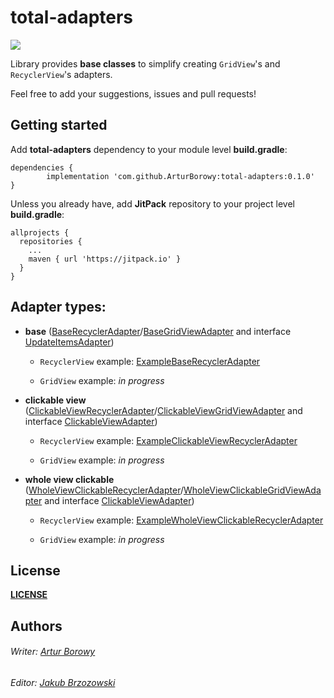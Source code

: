 # **total-adapters**

[![](https://jitpack.io/v/ArturBorowy/total-adapters-sample.svg)](https://jitpack.io/#ArturBorowy/total-adapters-sample)

Library provides **base classes** to simplify creating `GridView`'s and `RecyclerView`'s adapters.

Feel free to add your suggestions, issues and pull requests!

## Getting started

Add **total-adapters** dependency to your module level **build.gradle**:

```
dependencies {
        implementation 'com.github.ArturBorowy:total-adapters:0.1.0'
}
```

Unless you already have, add **JitPack** repository to your project level **build.gradle**:

```
allprojects {
  repositories {
    ...
    maven { url 'https://jitpack.io' }
  }
}
```

## Adapter types:

- **base** ([BaseRecyclerAdapter](totaladapters/src/main/java/pl/arturborowy/adapters/recyclerview/base/BaseRecyclerAdapter.kt)/[BaseGridViewAdapter](totaladapters/src/main/java/pl/arturborowy/adapters/gridview/base/BaseGridViewAdapter.kt) and interface [UpdateItemsAdapter](totaladapters/src/main/java/pl/arturborowy/adapters/common/UpdateItemsAdapter.kt))

  - `RecyclerView` example: [ExampleBaseRecyclerAdapter](/app/src/main/java/pl/arturborowy/examples/recyclerview/base/ExampleBaseRecyclerAdapter.kt)

  - `GridView` example: *in progress*

- **clickable view** ([ClickableViewRecyclerAdapter](totaladapters/src/main/java/pl/arturborowy/adapters/recyclerview/clickable/ClickableViewRecyclerAdapter.kt)/[ClickableViewGridViewAdapter](totaladapters/src/main/java/pl/arturborowy/adapters/gridview/clickable/ClickableViewGridViewAdapter.kt) and interface [ClickableViewAdapter](totaladapters/src/main/java/pl/arturborowy/adapters/common/interfaces/ClickableViewAdapter.kt))

  - `RecyclerView` example: [ExampleClickableViewRecyclerAdapter](app/src/main/java/pl/arturborowy/examples/recyclerview/clickable/ExampleClickableViewRecyclerAdapter.kt)

  - `GridView` example: *in progress*

- **whole view clickable** ([WholeViewClickableRecyclerAdapter](totaladapters/src/main/java/pl/arturborowy/adapters/recyclerview/clickable/WholeViewClickableRecyclerAdapter.kt)/[WholeViewClickableGridViewAdapter](totaladapters/src/main/java/pl/arturborowy/adapters/gridview/clickable/WholeViewClickableGridViewAdapter.kt) and interface [ClickableViewAdapter](totaladapters/src/main/java/pl/arturborowy/adapters/common/interfaces/ClickableViewAdapter.kt))

  - `RecyclerView` example: [ExampleWholeViewClickableRecyclerAdapter](app/src/main/java/pl/arturborowy/examples/recyclerview/wholeviewclickable/ExampleWholeViewClickableRecyclerAdapter.kt)

  - `GridView` example: *in progress*
  
## License

**[LICENSE](LICENSE)**
  
## Authors
  
###### Writer: [Artur Borowy](https://github.com/ArturBorowy)
###### Editor: [Jakub Brzozowski](https://github.com/KubaB)
